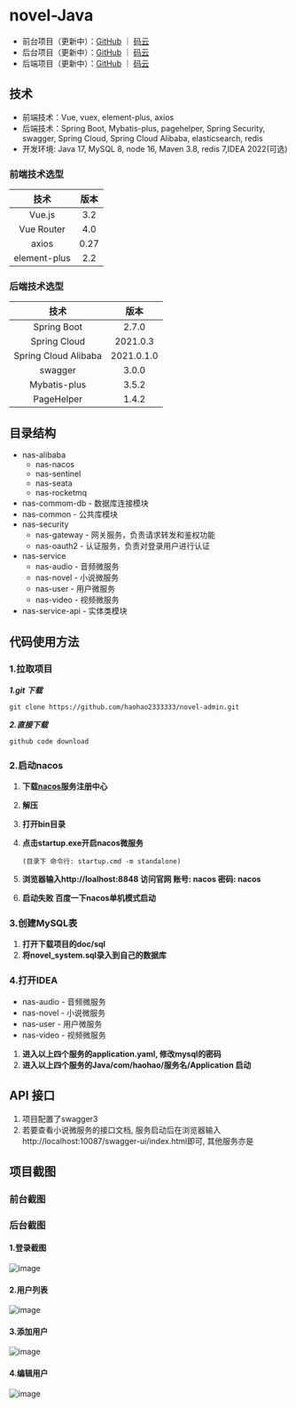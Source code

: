 # novel-Java

- 前台项目（更新中）：[GitHub](https://github.com/haohao2333333/novel-vue) ｜ [码云]()
- 后台项目（更新中）：[GitHub](https://github.com/haohao2333333/novel-admin) ｜ [码云]()
- 后端项目（更新中）：[GitHub](https://github.com/haohao2333333/novel-Java) ｜ [码云]()

## 技术

- 前端技术：Vue, vuex, element-plus, axios
- 后端技术：Spring Boot, Mybatis-plus, pagehelper, Spring Security, swagger, Spring Cloud, Spring Cloud Alibaba, elasticsearch, redis
- 开发环境: Java 17, MySQL 8, node 16, Maven 3.8, redis 7,IDEA 2022(可选)

### 前端技术选型

|     技术     | 版本 |
| :----------: | :--: |
|    Vue.js    | 3.2  |
|  Vue Router  | 4.0  |
|    axios     | 0.27 |
| element-plus | 2.2  |

### 后端技术选型

|         技术         |    版本    |
| :------------------: | :--------: |
|     Spring Boot      |   2.7.0    |
|     Spring Cloud     |  2021.0.3  |
| Spring Cloud Alibaba | 2021.0.1.0 |
|       swagger        |   3.0.0    |
|     Mybatis-plus     |   3.5.2    |
|      PageHelper      |   1.4.2    |

## 目录结构

- nas-alibaba
  - nas-nacos
  - nas-sentinel
  - nas-seata
  - nas-rocketmq
- nas-commom-db - 数据库连接模块
- nas-common - 公共库模块
- nas-security
  - nas-gateway - 网关服务，负责请求转发和鉴权功能
  - nas-oauth2 - 认证服务，负责对登录用户进行认证
- nas-service
  - nas-audio - 音频微服务
  - nas-novel - 小说微服务
  - nas-user - 用户微服务
  - nas-video - 视频微服务
- nas-service-api - 实体类模块

## 代码使用方法

### 1.拉取项目

***1.git 下载***

```
git clone https://github.com/haohao2333333/novel-admin.git
```

***2.直接下载***

```
github code download
```

### 2.启动nacos

1. **下载[nacos](https://github.com/alibaba/nacos/releases/tag/2.1.2)服务注册中心**

2. **解压**

3. **打开bin目录**

4. **点击startup.exe开启nacos微服务** 

   ```
   (目录下 命令行: startup.cmd -m standalone)
   ```

5. **浏览器输入http://loalhost:8848 访问官网 账号: nacos 密码: nacos**

6. **启动失败 百度一下nacos单机模式启动**

### 3.创建MySQL表

1. **打开下载项目的doc/sql**
2. **将novel_system.sql录入到自己的数据库**

### 4.打开IDEA

- nas-audio - 音频微服务
- nas-novel - 小说微服务
- nas-user - 用户微服务
- nas-video - 视频微服务

1. **进入以上四个服务的application.yaml, 修改mysql的密码**
2. **进入以上四个服务的Java/com/haohao/服务名/Application 启动**

## API 接口

1. 项目配置了swagger3
2. 若要查看小说微服务的接口文档, 服务启动后在浏览器输入http://localhost:10087/swagger-ui/index.html即可, 其他服务亦是
## 项目截图

### 前台截图

### 后台截图

#### 1.登录截图
![image](https://user-images.githubusercontent.com/117864397/202909250-8058ec2c-b476-4109-b07f-4e627ae30972.png)
#### 2.用户列表
![image](https://user-images.githubusercontent.com/117864397/202909396-d500ebf9-0bb6-4f2a-ae0d-da6fe84da321.png)
#### 3.添加用户
![image](https://user-images.githubusercontent.com/117864397/202909575-e2b32cd4-2be5-4036-9af0-a9fddafc1391.png)
#### 4.编辑用户
![image](https://user-images.githubusercontent.com/117864397/202909715-2ab7cd15-b8cc-4546-bc25-d1ab25e8d088.png)
